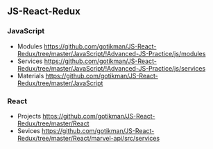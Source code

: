 ## JS-React-Redux

### JavaScript
+ Modules   https://github.com/gotikman/JS-React-Redux/tree/master/JavaScript/!Advanced-JS-Practice/js/modules
+ Services  https://github.com/gotikman/JS-React-Redux/tree/master/JavaScript/!Advanced-JS-Practice/js/services
+ Materials https://github.com/gotikman/JS-React-Redux/tree/master/JavaScript

### React
+ Projects  https://github.com/gotikman/JS-React-Redux/tree/master/React
+ Sevices   https://github.com/gotikman/JS-React-Redux/tree/master/React/marvel-api/src/services

